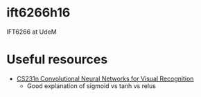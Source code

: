 # ift6266h16
IFT6266 at UdeM

# Useful resources
* [CS231n Convolutional Neural Networks for Visual Recognition](http://cs231n.github.io/neural-networks-1/)
  * Good explanation of sigmoid vs tanh vs relus

